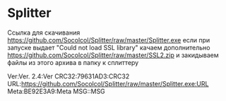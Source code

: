# Splitter

Ссылка для скачивания https://github.com/Socolcol/Splitter/raw/master/Splitter.exe
если при запуске выдает "Could not load SSL library" качаем дополнительно https://github.com/Socolcol/Splitter/raw/master/SSL2.zip
и закидываем файлы из этого архива в папку к сплиттеру


Ver:Ver. 2.4:Ver
CRC32:79631AD3:CRC32
URL:https://github.com/Socolcol/Splitter/raw/master/Splitter.exe:URL
Meta:BE92E3A9:Meta
MSG::MSG
